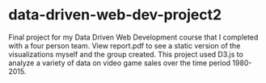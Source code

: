 # data-driven-web-dev-project2
Final project for my Data Driven Web Development course that I completed with a four person team. View report.pdf to see a static version of the visualizations myself and the group created. This project used D3.js to analyze a variety of data on video game sales over the time period 1980-2015. 
